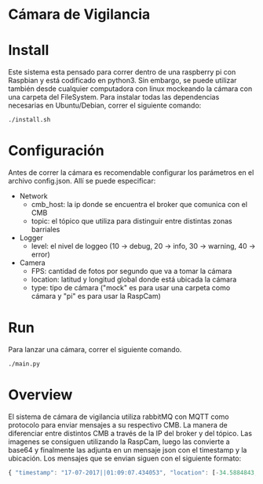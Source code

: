 # Cámara de Vigilancia

# Install

Este sistema esta pensado para correr dentro de una raspberry pi con Raspbian y está codificado en python3. Sin embargo, se puede utilizar también desde cualquier computadora con linux mockeando la cámara con una carpeta del FileSystem. Para instalar todas las dependencias necesarias en Ubuntu/Debian, correr el siguiente comando:

```
./install.sh
```
# Configuración

Antes de correr la cámara es recomendable configurar los parámetros en el archivo config.json. Allí se puede especificar:
* Network
  * cmb_host: la ip donde se encuentra el broker que comunica con el CMB
  * topic: el tópico que utiliza para distinguir entre distintas zonas barriales
* Logger
  * level: el nivel de loggeo (10 -> debug, 20 -> info, 30 -> warning, 40 -> error)
* Camera
  * FPS:  cantidad de fotos por segundo que va a tomar la cámara
  * location: latitud y longitud global donde está ubicada la cámara
  * type: tipo de cámara ("mock" es para usar una carpeta como cámara y "pi" es para usar la RaspCam) 

# Run 

Para lanzar una cámara, correr el siguiente comando. 

```
./main.py
```

# Overview

El sistema de cámara de vigilancia utiliza rabbitMQ con MQTT como protocolo para enviar mensajes a su respectivo CMB. La manera de diferenciar entre distintos CMB a través de la IP del broker y del tópico. Las imagenes se consiguen utilizando la RaspCam, luego las convierte a base64 y finalmente las adjunta en un mensaje json con el timestamp y la ubicación. Los mensajes que se envian siguen con el siguiente formato:

```javascript
{ "timestamp": "17-07-2017||01:09:07.434053", "location": [-34.5884843, -58.3962122], "frame": "base64_image"}
```

